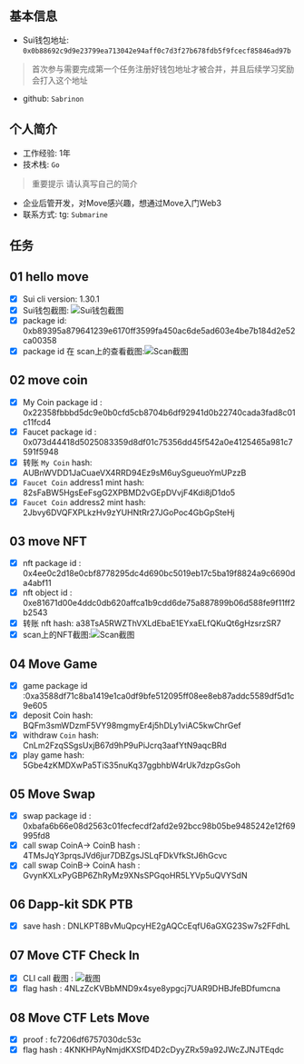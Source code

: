 ## 基本信息
- Sui钱包地址: `0x0b88692c9d9e23799ea713042e94aff0c7d3f27b678fdb5f9fcecf85846ad97b`
> 首次参与需要完成第一个任务注册好钱包地址才被合并，并且后续学习奖励会打入这个地址
- github: `Sabrinon`

## 个人简介
- 工作经验: 1年
- 技术栈: `Go`
> 重要提示 请认真写自己的简介
- 企业后管开发，对Move感兴趣，想通过Move入门Web3
- 联系方式: tg: `Submarine` 

## 任务

##   01 hello move  
- [x] Sui cli version: 1.30.1
- [x] Sui钱包截图: ![Sui钱包截图](./notes/wallet.png)
- [x] package id: 0xb89395a879641239e6170ff3599fa450ac6de5ad603e4be7b184d2e52ca00358
- [x] package id 在 scan上的查看截图:![Scan截图](./notes/package-scan.png)

##   02 move coin
- [x] My Coin package id : 0x22358fbbbd5dc9e0b0cfd5cb8704b6df92941d0b22740cada3fad8c01c11fcd4
- [x] Faucet package id :  0x073d44418d5025083359d8df01c75356dd45f542a0e4125465a981c7591f5948
- [x] 转账 `My Coin` hash: AUBnWVDD1JaCuaeVX4RRD94Ez9sM6uySgueuoYmUPzzB
- [x] `Faucet Coin` address1 mint hash: 82sFaBW5HgsEeFsgG2XPBMD2vGEpDVvjF4Kdi8jD1do5
- [x] `Faucet Coin` address2 mint hash: 2Jbvy6DVQFXPLkzHv9zYUHNtRr27JGoPoc4GbGpSteHj

##   03 move NFT
- [x] nft package id : 0x4ee0c2d18e0cbf8778295dc4d690bc5019eb17c5ba19f8824a9c6690da4abf11
- [x] nft object id :  0xe81671d00e4ddc0db620affca1b9cdd6de75a887899b06d588fe9f11ff2b2543
- [x] 转账 nft  hash: a38TsA5RWZThVXLdEbaE1EYxaELfQKuQt6gHzsrzSR7
- [x] scan上的NFT截图:![Scan截图](./notes/nft-scan.png)

##   04 Move Game
- [x] game package id :0xa3588df71c8ba1419e1ca0df9bfe512095ff08ee8eb87addc5589df5d1c9e605
- [x] deposit Coin hash: BQFm3smWDzmF5VY98mgmyEr4j5hDLy1viAC5kwChrGef
- [x] withdraw `Coin` hash: CnLm2FzqSSgsUxjB67d9hP9uPiJcrq3aafYtN9aqcBRd
- [x] play game hash: 5Gbe4zKMDXwPa5TiS35nuKq37ggbhbW4rUk7dzpGsGoh

##   05 Move Swap
- [x] swap package id :  0xbafa6b66e08d2563c01fecfecdf2afd2e92bcc98b05be9485242e12f69995fd8
- [x] call swap CoinA-> CoinB  hash : 4TMsJqY3prqsJVd6jur7DBZgsJSLqFDkVfkStJ6hGcvc
- [x] call swap CoinB-> CoinA  hash : GvynKXLxPyGBP6ZhRyMz9XNsSPGqoHR5LYVp5uQVYSdN

##   06 Dapp-kit SDK PTB
- [x] save hash : DNLKPT8BvMuQpcyHE2gAQCcEqfU6aGXG23Sw7s2FFdhL

##   07 Move CTF Check In
- [x] CLI call 截图 : ![截图](./notes/Overview.png)
- [x] flag hash : 4NLzZcKVBbMND9x4sye8ypgcj7UAR9DHBJfeBDfumcna

##   08 Move CTF Lets Move
- [x] proof :  fc7206df6757030dc53c
- [x] flag hash : 4KNKHPAyNmjdKXSfD4D2cDyyZRx59a92JWcZJNJTEqdc
